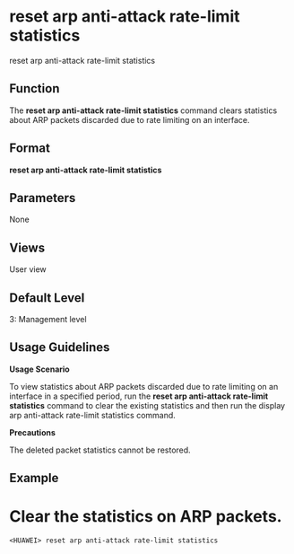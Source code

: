 reset arp anti-attack rate-limit statistics
===========================================

reset arp anti-attack rate-limit statistics

Function
--------



The **reset arp anti-attack rate-limit statistics** command clears statistics about ARP packets discarded due to rate limiting on an interface.




Format
------

**reset arp anti-attack rate-limit statistics**


Parameters
----------

None

Views
-----

User view


Default Level
-------------

3: Management level


Usage Guidelines
----------------

**Usage Scenario**

To view statistics about ARP packets discarded due to rate limiting on an interface in a specified period, run the **reset arp anti-attack rate-limit statistics** command to clear the existing statistics and then run the display arp anti-attack rate-limit statistics command.

**Precautions**

The deleted packet statistics cannot be restored.


Example
-------

# Clear the statistics on ARP packets.
```
<HUAWEI> reset arp anti-attack rate-limit statistics

```
